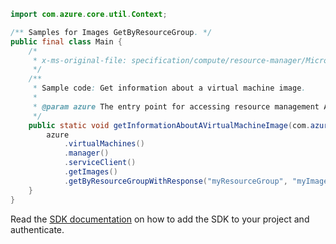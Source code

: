 ```java
import com.azure.core.util.Context;

/** Samples for Images GetByResourceGroup. */
public final class Main {
    /*
     * x-ms-original-file: specification/compute/resource-manager/Microsoft.Compute/stable/2021-11-01/examples/compute/GetInformationAboutAnImage.json
     */
    /**
     * Sample code: Get information about a virtual machine image.
     *
     * @param azure The entry point for accessing resource management APIs in Azure.
     */
    public static void getInformationAboutAVirtualMachineImage(com.azure.resourcemanager.AzureResourceManager azure) {
        azure
            .virtualMachines()
            .manager()
            .serviceClient()
            .getImages()
            .getByResourceGroupWithResponse("myResourceGroup", "myImage", null, Context.NONE);
    }
}
```

Read the [SDK documentation](https://github.com/Azure/azure-sdk-for-java/blob/azure-resourcemanager_2.14.0/sdk/resourcemanager/azure-resourcemanager/README.md) on how to add the SDK to your project and authenticate.
